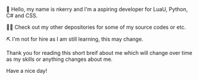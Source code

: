 👋 Hello, my name is nkerry and I'm a aspiring developer for LuaU, Python, C# and CSS.

👷‍♀️ Check out my other depositories for some of my source codes or etc.

⛏ I'm not for hire as I am still learning, this may change.

Thank you for reading this short breif about me which will change over time as my skills or anything changes about me.

Have a nice day!


